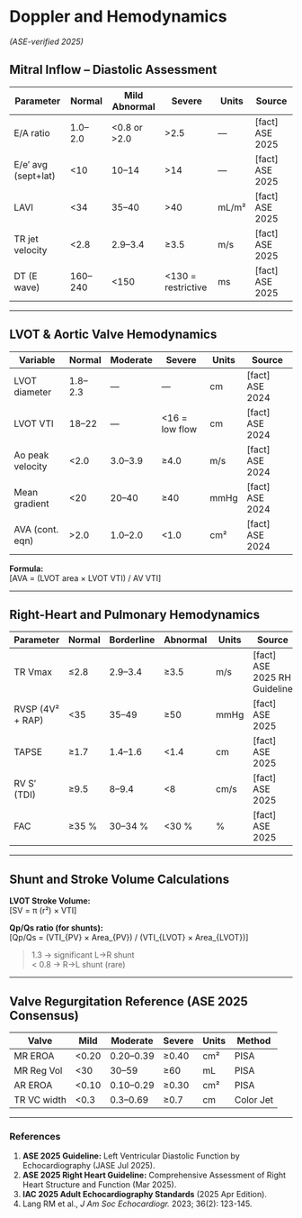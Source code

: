 # Doppler and Hemodynamics  
*(ASE-verified 2025)*  

## Mitral Inflow – Diastolic Assessment  
| Parameter | Normal | Mild Abnormal | Severe | Units | Source |
|------------|---------|---------------|---------|--------|---------|
| E/A ratio | 1.0–2.0 | <0.8 or >2.0 | >2.5 | — | [fact] ASE 2025 |
| E/e′ avg (sept+lat) | <10 | 10–14 | >14 | — | [fact] ASE 2025 |
| LAVI | <34 | 35–40 | >40 | mL/m² | [fact] ASE 2025 |
| TR jet velocity | <2.8 | 2.9–3.4 | ≥3.5 | m/s | [fact] ASE 2025 |
| DT (E wave) | 160–240 | <150 | <130 = restrictive | ms | [fact] ASE 2025 |

---

## LVOT & Aortic Valve Hemodynamics  
| Variable | Normal | Moderate | Severe | Units | Source |
|-----------|---------|-----------|---------|--------|---------|
| LVOT diameter | 1.8–2.3 | — | — | cm | [fact] ASE 2024 |
| LVOT VTI | 18–22 | — | <16 = low flow | cm | [fact] ASE 2024 |
| Ao peak velocity | <2.0 | 3.0–3.9 | ≥4.0 | m/s | [fact] ASE 2024 |
| Mean gradient | <20 | 20–40 | ≥40 | mmHg | [fact] ASE 2024 |
| AVA (cont. eqn) | >2.0 | 1.0–2.0 | <1.0 | cm² | [fact] ASE 2024 |

**Formula:**  
\[AVA = (LVOT area × LVOT VTI) / AV VTI\]

---

## Right-Heart and Pulmonary Hemodynamics  
| Parameter | Normal | Borderline | Abnormal | Units | Source |
|------------|---------|-------------|-----------|--------|---------|
| TR Vmax | ≤2.8 | 2.9–3.4 | ≥3.5 | m/s | [fact] ASE 2025 RH Guideline |
| RVSP (4V² + RAP) | <35 | 35–49 | ≥50 | mmHg | [fact] ASE 2025 |
| TAPSE | ≥1.7 | 1.4–1.6 | <1.4 | cm | [fact] ASE 2025 |
| RV S′ (TDI) | ≥9.5 | 8–9.4 | <8 | cm/s | [fact] ASE 2025 |
| FAC | ≥35 % | 30–34 % | <30 % | % | [fact] ASE 2025 |

---

## Shunt and Stroke Volume Calculations  

**LVOT Stroke Volume:**  
\[SV = π (r²) × VTI\]

**Qp/Qs ratio (for shunts):**  
\[Qp/Qs = (VTI_{PV} × Area_{PV}) / (VTI_{LVOT} × Area_{LVOT})\]
  > 1.3 → significant L→R shunt  
  < 0.8 → R→L shunt (rare)

---

## Valve Regurgitation Reference (ASE 2025 Consensus)  

| Valve | Mild | Moderate | Severe | Units | Method |
|--------|-------|-----------|---------|--------|--------|
| MR EROA | <0.20 | 0.20–0.39 | ≥0.40 | cm² | PISA |
| MR Reg Vol | <30 | 30–59 | ≥60 | mL | PISA |
| AR EROA | <0.10 | 0.10–0.29 | ≥0.30 | cm² | PISA |
| TR VC width | <0.3 | 0.3–0.69 | ≥0.7 | cm | Color Jet |

---

### References
1. **ASE 2025 Guideline:** Left Ventricular Diastolic Function by Echocardiography (JASE Jul 2025).  
2. **ASE 2025 Right Heart Guideline:** Comprehensive Assessment of Right Heart Structure and Function (Mar 2025).  
3. **IAC 2025 Adult Echocardiography Standards** (2025 Apr Edition).  
4. Lang RM et al., *J Am Soc Echocardiogr.* 2023; 36(2): 123-145.  
